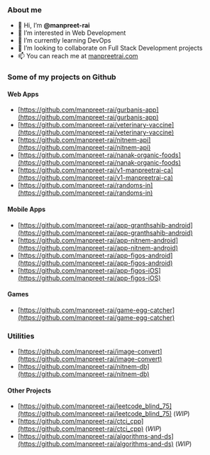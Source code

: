 ### About me
- 👋 Hi, I’m **@manpreet-rai**
- 👀 I’m interested in Web Development
- 🌱 I’m currently learning DevOps
- 💞️ I’m looking to collaborate on Full Stack Development projects
- 📫 You can reach me at [manpreetrai.com](https://manpreetrai.com)

### Some of my projects on Github
#### Web Apps
- [https://github.com/manpreet-rai/gurbanis-app](https://github.com/manpreet-rai/gurbanis-app)
- [https://github.com/manpreet-rai/veterinary-vaccine](https://github.com/manpreet-rai/veterinary-vaccine)
- [https://github.com/manpreet-rai/nitnem-api](https://github.com/manpreet-rai/nitnem-api)
- [https://github.com/manpreet-rai/nanak-organic-foods](https://github.com/manpreet-rai/nanak-organic-foods)
- [https://github.com/manpreet-rai/v1-manpreetrai-ca](https://github.com/manpreet-rai/v1-manpreetrai-ca)
- [https://github.com/manpreet-rai/randoms-in](https://github.com/manpreet-rai/randoms-in)
#### Mobile Apps
- [https://github.com/manpreet-rai/app-granthsahib-android](https://github.com/manpreet-rai/app-granthsahib-android)
- [https://github.com/manpreet-rai/app-nitnem-android](https://github.com/manpreet-rai/app-nitnem-android)
- [https://github.com/manpreet-rai/app-figos-android](https://github.com/manpreet-rai/app-figos-android)
- [https://github.com/manpreet-rai/app-figos-iOS](https://github.com/manpreet-rai/app-figos-iOS)
#### Games
- [https://github.com/manpreet-rai/game-egg-catcher](https://github.com/manpreet-rai/game-egg-catcher)
### Utilities
- [https://github.com/manpreet-rai/image-convert](https://github.com/manpreet-rai/image-convert)
- [https://github.com/manpreet-rai/nitnem-db](https://github.com/manpreet-rai/nitnem-db)
#### Other Projects
- [https://github.com/manpreet-rai/leetcode_blind_75](https://github.com/manpreet-rai/leetcode_blind_75) (_WIP_)
- [https://github.com/manpreet-rai/ctci_cpp](https://github.com/manpreet-rai/ctci_cpp) (_WIP_)
- [https://github.com/manpreet-rai/algorithms-and-ds](https://github.com/manpreet-rai/algorithms-and-ds) (_WIP_)

<!---
manpreet-rai/manpreet-rai is a ✨ special ✨ repository because its `README.md` (this file) appears on your GitHub profile.
You can click the Preview link to take a look at your changes.
--->
